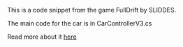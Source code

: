This is a code snippet from the game FullDrift by SLIDDES.

The main code for the car is in CarControllerV3.cs

Read more about it [here](https://sliddes.com/tymon-versmoren/code/fulldrift-car-controller/)